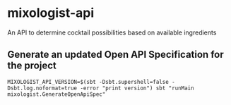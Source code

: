 # mixologist-api

An API to determine cocktail possibilities based on available ingredients

## Generate an updated Open API Specification for the project

```
MIXOLOGIST_API_VERSION=$(sbt -Dsbt.supershell=false -Dsbt.log.noformat=true -error "print version") sbt "runMain mixologist.GenerateOpenApiSpec"
```
